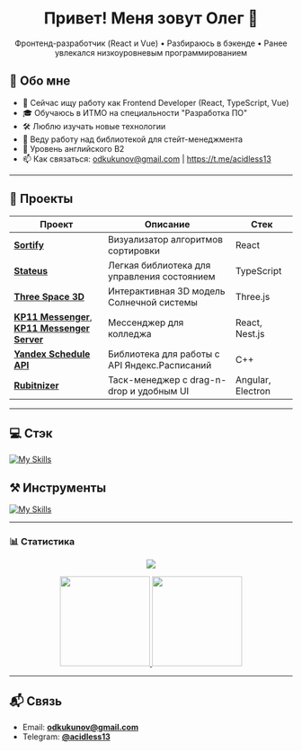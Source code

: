 <h1 align="center">Привет! Меня зовут Олег 👋</h1>

<p align="center">
  Фронтенд-разработчик (React и Vue) • Разбираюсь в бэкенде • Ранее увлекался низкоуровневым программированием
</p>

## 🧠 Обо мне

- 💼 Сейчас ищу работу как Frontend Developer (React, TypeScript, Vue)
- 🎓 Обучаюсь в ИТМО на специальности "Разработка ПО"
- 🛠 Люблю изучать новые технологии
- 🌱 Веду работу над библиотекой для стейт-менеджмента
- 💂 Уровень английского B2
- 📫 Как связаться: odkukunov@gmail.com | https://t.me/acidless13

---

## 🚀 Проекты

| Проект | Описание | Стек |
|--------|----------|------|
| [**Sortify**](https://github.com/acidless/sortify) | Визуализатор алгоритмов сортировки | React |
| [**Stateus**](https://github.com/acidless/stateus) | Легкая библиотека для управления состоянием | TypeScript |
| [**Three Space 3D**](https://github.com/acidless/three-space) | Интерактивная 3D модель Солнечной системы | Three.js |
| [**KP11 Messenger**](https://github.com/acidless/kp11-messenger), [**KP11 Messenger Server**](https://github.com/acidless/kp11-messenger-server) | Мессенджер для колледжа | React, Nest.js |
| [**Yandex Schedule API**](https://github.com/acidless/YandexScheduleAPI) | Библиотека для работы с API Яндекс.Расписаний | C++ |
| [**Rubitnizer**](https://github.com/acidless/rubitnizer) | Таск-менеджер с drag-n-drop и удобным UI | Angular, Electron |


---

## 💻 Стэк
[![My Skills](https://skillicons.dev/icons?i=js,html,css,react,vue,nodejs,nestjs,git,docker,cpp,php,python,redis,postgresql,mongodb)](https://skillicons.dev)

## ⚒️ Инструменты
[![My Skills](https://skillicons.dev/icons?i=github,windows,linux,ubuntu,discord,webstorm,phpstorm,clion,pycharm,vim,stackoverflow,postman,obsidian,remix,figma)](https://skillicons.dev)

---

### 📊 Статистика
<p align="center">
  <a href="https://github.com/acidless/leetcode">
    <img src="https://img.shields.io/badge/📘_My%20LeetCode%20Solutions-FFA116?style=for-the-badge&logo=leetcode&logoColor=white" />
  </a>
</p>
<p align="center">
  <a href="https://github.com/acidless/leetcode">
    <img src="https://leetcard.jacoblin.cool/acidless" height="160" />
  </a>
  <img src="https://github-readme-stats.vercel.app/api/top-langs/?username=acidless&layout=compact&theme=github_dark" height="160" />
</p>

---

## 📬 Связь

- Email: **[odkukunov@gmail.com](mailto:odkukunov@gmail.com)**
- Telegram: **[@acidless13](https://t.me/acidless13)**

